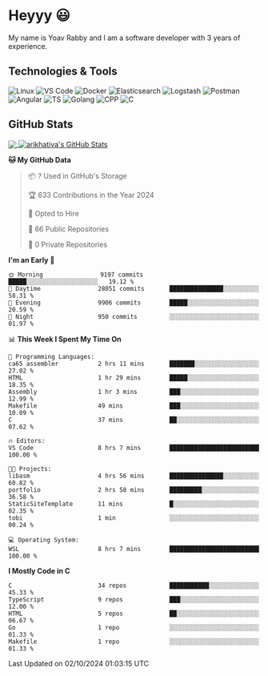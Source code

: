 
# Heyyy 😃
My name is Yoav Rabby and I am a software developer with 3 years of experience.

## Technologies & Tools
![Linux](https://img.shields.io/badge/Linux-FCC624?style=flat&logo=linux&logoColor=black)
![VS Code](https://img.shields.io/badge/-VS%20Code-007ACC?style=flat-square&logo=visual-studio-code)
![Docker](https://img.shields.io/badge/Docker-E9F8FF?style=flat-square&logo=Docker)
![Elasticsearch](https://img.shields.io/badge/Elasticsearch-F8FDC5?style=flat-square&logo=elasticsearch&logoColor=lightblue)
![Logstash](https://img.shields.io/badge/Logstash-F8FDC5?style=flat-square&logo=logstash&logoColor=orange)
![Postman](https://img.shields.io/badge/Postman-F6BB43?style=flat-square&logo=Postman&logoColor=white)
![Angular](https://img.shields.io/badge/Angular-red?style=flat-square&logo=angular)
![TS](https://shields.io/badge/TypeScript-3178C6?logo=TypeScript&logoColor=FFF&style=flat-square)
![Golang](https://img.shields.io/badge/Golang-CBFBFD?style=flat-square&logo=go)
![CPP](https://img.shields.io/badge/C++-00599C?style=flat-square&logo=C%2B%2B&logoColor=white)
![C](https://img.shields.io/badge/C-F0F8FF?style=flat-square&logo=C)

## GitHub Stats
<a href="https://github.com/arikhativa/arikhativa">
  <img align="center" src="https://github-readme-stats.vercel.app/api/top-langs/?username=arikhativa&hide=java,html,tex&title_color=ffffff&text_color=c9cacc&icon_color=2bbc8a&bg_color=1d1f21&langs_count=3" />
</a>
<a href="https://github.com/arikhativa/arikhativa">
  <img align="center" src="https://github-readme-stats.vercel.app/api?username=arikhativa&show_icons=true&line_height=27&count_private=true&title_color=ffffff&text_color=c9cacc&icon_color=2bbc8a&bg_color=1d1f21" alt="arikhativa's GitHub Stats" />
</a>

<!--START_SECTION:waka-->
**🐱 My GitHub Data** 

> 📦 ? Used in GitHub's Storage 
 > 
> 🏆 633 Contributions in the Year 2024
 > 
> 💼 Opted to Hire
 > 
> 📜 66 Public Repositories 
 > 
> 🔑 0 Private Repositories 
 > 
**I'm an Early 🐤** 

```text
🌞 Morning                9197 commits        █████░░░░░░░░░░░░░░░░░░░░   19.12 % 
🌆 Daytime                28051 commits       ███████████████░░░░░░░░░░   58.31 % 
🌃 Evening                9906 commits        █████░░░░░░░░░░░░░░░░░░░░   20.59 % 
🌙 Night                  950 commits         ░░░░░░░░░░░░░░░░░░░░░░░░░   01.97 % 
```


📊 **This Week I Spent My Time On** 

```text
💬 Programming Languages: 
ca65 assembler           2 hrs 11 mins       ███████░░░░░░░░░░░░░░░░░░   27.02 % 
HTML                     1 hr 29 mins        █████░░░░░░░░░░░░░░░░░░░░   18.35 % 
Assembly                 1 hr 3 mins         ███░░░░░░░░░░░░░░░░░░░░░░   12.99 % 
Makefile                 49 mins             ███░░░░░░░░░░░░░░░░░░░░░░   10.09 % 
C                        37 mins             ██░░░░░░░░░░░░░░░░░░░░░░░   07.62 % 

🔥 Editors: 
VS Code                  8 hrs 7 mins        █████████████████████████   100.00 % 

🐱‍💻 Projects: 
libasm                   4 hrs 56 mins       ███████████████░░░░░░░░░░   60.82 % 
portfolio                2 hrs 58 mins       █████████░░░░░░░░░░░░░░░░   36.58 % 
StaticSiteTemplate       11 mins             █░░░░░░░░░░░░░░░░░░░░░░░░   02.35 % 
tobi                     1 min               ░░░░░░░░░░░░░░░░░░░░░░░░░   00.24 % 

💻 Operating System: 
WSL                      8 hrs 7 mins        █████████████████████████   100.00 % 
```

**I Mostly Code in C** 

```text
C                        34 repos            ███████████░░░░░░░░░░░░░░   45.33 % 
TypeScript               9 repos             ███░░░░░░░░░░░░░░░░░░░░░░   12.00 % 
HTML                     5 repos             ██░░░░░░░░░░░░░░░░░░░░░░░   06.67 % 
Go                       1 repo              ░░░░░░░░░░░░░░░░░░░░░░░░░   01.33 % 
Makefile                 1 repo              ░░░░░░░░░░░░░░░░░░░░░░░░░   01.33 % 
```




 Last Updated on 02/10/2024 01:03:15 UTC
<!--END_SECTION:waka-->
